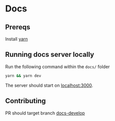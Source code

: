 # Docs

## Prereqs

Install [yarn](https://classic.yarnpkg.com/en/docs/install)

## Running docs server locally

Run the following command within the `docs/` folder

```sh
yarn && yarn dev
```

The server should start on [localhost:3000](http://localhost:3000/).

## Contributing

PR should target branch [docs-develop](https://github.com/blocknative/web3-onboard/tree/docs-develop)